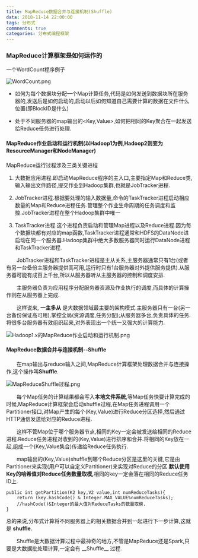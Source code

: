 ```yaml
---
title: MapReduce数据合并与连接机制(Shuffle)
data: 2018-11-14 22:00:00
tags: 分布式 
commnents: true
categories: 分布式编程框架
---
```


### MapReduce计算框架是如何运作的



一个WordCount程序例子

![WordCount.png](http://wx1.sinaimg.cn/mw690/006pTdaLgy1fx91ne046yj313u08c3zw.jpg)



- 如何为每个数据块分配一个Map计算任务,代码是如何发送到数据块所在服务器的,发送后是如何启动的,启动以后如何知道自己需要计算的数据在文件什么位置(即BlockID是什么)

- 处于不同服务器的map输出的<Key,Value>,如何把相同的Key聚合在一起发送给Reduce任务进行处理.




#### MapReduce作业启动和运行机制(以Hadoop1为例,Hadoop2则变为ResourceManager和NodeManager)
MapReduce运行过程涉及三类关键进程
1. 大数据应用进程.即启动MapReduce程序的主入口,主要指定Map和Reduce类,输入输出文件路径,提交作业到Hadoop集群,也就是JobTracker进程.

2. JobTracker进程.根据要处理的输入数据量,命令的TaskTracker进程启动相应数量的Map和Reduce进程任务.管理整个作业生命周期的任务调度和监控.JobTracker进程在整个Hadoop集群中唯一

3. TaskTracker进程.这个进程负责启动和管理Map进程以及Reduce进程.因为每个数据块都有对应的map函数,TaskTracker进程通常和HDFS的DataNode进启动在同一个服务器.Hadoop集群中绝大多数服务器同时运行DataNode进程和TaskTracker进程.

<p style="text-indent:2em">JobTracker进程和TaskTracker进程是主从关系,主服务器通常只有1台(或者有另一台备份主服务器提供高可用,运行时只有1台服务器对外提供服务提供).从服务器可能有成百上千台,所以从服务器听从主服务器的控制和调度安排.
</p>
<p style="text-indent:2em">
主服务器负责为应用程序分配服务器资源及作业执行的调度,而具体的计算操作则在从服务器上完成.
</p>
<p style="text-indent:2em">
这样说来, <b>一主多从</b> 是大数据领域最主要的架构模式.主服务器只有一台(另一台备份保证高可用),掌控全局(资源调度,任务分配);从服务器多台,负责具体的任务.将很多台服务器有效组织起来,对外表现出一个统一又强大的计算能力.
</p>

![Hadoop1.x的MapReduce作业启动和运行机制.png](http://wx3.sinaimg.cn/mw690/006pTdaLgy1fx91nua21rj31200madih.jpg)





#### MapReduce数据合并与连接机制--Shuffle
<p style="text-indent:2em">
在map输出与reduce输入之间,MapReduce计算框架处理数据合并与连接操作,这个操作叫<b>Shuffle</b>.
</p>

![MapReduceShuffle过程.png](http://wx2.sinaimg.cn/mw690/006pTdaLgy1fx91nyzdk4j310k0lgq4z.jpg)

<p style="text-indent:2em">每个Map任务的计算结果都会写入<b>本地文件系统</b>,等Map任务快要计算完成的时候,MapReduce计算框架会启动shuffle过程,在Map任务进程调用一个Partitioner接口,对Map产生的每个(Key,Value)进行Reduce分区选择,然后通过HTTP通信发送给对应的Reduce进程.
</p>
<p style="text-indent:2em">
    这样不管Map位于哪个服务器节点,相同的Key一定会被发送给相同的Reduce进程.Reduce任务进程对收到的(Key,Value)进行排序和合并.将相同的Key放在一起,组成一个(Key,Value集合)传递给Reduce任务执行.
</p>

<p style="text-indent:2em">
map输出的(Key,Value)shuffle到哪个Reduce分区是这里的关键,它是由Partitioner来实现(用户可以自定义Partitioner)来实现对Reduce的分区.<b>默认使用Key的哈希值对Reduce任务数量取模,</b>相同的key一定会落在相同的Reduce任务ID上.
<p>

```
public int getPartition(K2 key,V2 value,int numReduceTasks){
    return (key.hashCode() & Integer.MAX_VALUE%numReduceTasks);
    //hashCode()&Integer的最大值对ReduceTasks的数量取模.
}
```
总的来说,分布式计算将不同服务器上的相关数据合并到一起进行下一步计算,这就是 __shuffle__.

<p style="text-indent:2em">
Shuffle是大数据计算过程中最神奇的地方,不管是MapReduce还是Spark,只要是大数据批处理计算,一定会有 __Shuffle__ 过程.
</p>


















